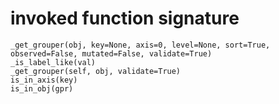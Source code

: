 # invoked function signature

```text
_get_grouper(obj, key=None, axis=0, level=None, sort=True, observed=False, mutated=False, validate=True)
_is_label_like(val)
_get_grouper(self, obj, validate=True)
is_in_axis(key)
is_in_obj(gpr)
```